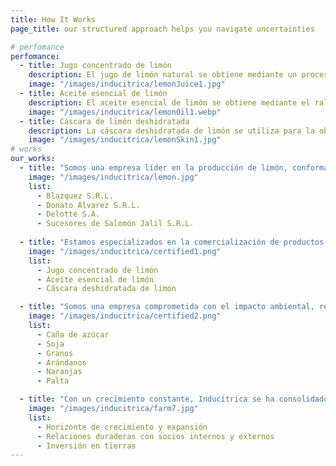 ```yaml
---
title: How It Works
page_title: our structured approach helps you navigate uncertainties

# perfomance
perfomance:
  - title: Jugo concentrado de limón
    description: El jugo de limón natural se obtiene mediante un proceso de extracción en máquinas especializadas que exprimirán los limones que llegan a nuestra fábrica de procesamiento. Este jugo se utiliza en la elaboración de diversas bebidas, ofreciendo un sabor fresco y natural.
    image: "/images/inducitrica/lemonJuice1.jpg"
  - title: Aceite esencial de limón
    description: El aceite esencial de limón se obtiene mediante el rallado de la cáscara del limón. Luego, pasa por un proceso de centrifugación y desparafinado en frío. Este aceite se utiliza como aromatizante natural en alimentos y es ampliamente empleado en las industrias cosmética y de fragancias por sus propiedades frescas y naturales.
    image: "/images/inducitrica/lemonOil1.webp"
  - title: Cáscara de limón deshidratada
    description: La cáscara deshidratada de limón se utiliza para la obtención de pectinas, que funcionan como estabilizantes en la industria alimentaria y farmacéutica, mejorando la textura y conservación de los productos.
    image: "/images/inducitrica/lemonSkin1.jpg"
# works
our_works:
  - title: "Somos una empresa líder en la producción de limón, conformada por cuatro compañías con campos estratégicamente ubicados en el sur de la provincia de Tucumán, una de las mejores regiones para el cultivo de cítricos. Con más de 30 años de experiencia en el sector, garantizamos calidad, innovación y compromiso con la excelencia."
    image: "/images/inducitrica/lemon.jpg"
    list:
      - Blazquez S.R.L.
      - Donato Alvarez S.R.L.
      - Delotte S.A.
      - Sucesores de Salomón Jalil S.R.L.
  
  - title: "Estamos especializados en la comercialización de productos industriales derivados del limón, elaborados en versiones convencional y orgánica bajo los más altos estándares de calidad. Garantizamos una trazabilidad total, asegurando un control absoluto en cada etapa del proceso productivo, ya que trabajamos exclusivamente con fruta propia."
    image: "/images/inducitrica/certified1.png"
    list:
      - Jugo concentrado de limón
      - Aceite esencial de limón
      - Cáscara deshidratada de limón

  - title: "Somos una empresa comprometida con el impacto ambiental, realizando análisis de ciclo de vida (LCA- ISO 14040/44) de nuestra producción. Además de ser pioneros en la producción de limón en el sur de la provincia de Tucumán, también desarrollamos otras actividades agrícolas como: "
    image: "/images/inducitrica/certified2.png"
    list:
      - Caña de azúcar
      - Soja
      - Granos
      - Arándanos
      - Naranjas
      - Palta

  - title: "Con un crecimiento constante, Inducítrica se ha consolidado como la exportadora más importante de frutas de Argentina, con planes de expansión que nos permitirán alcanzar una producción de 70.000 toneladas en los próximos 5 a 10 años."
    image: "/images/inducitrica/farm7.jpg"
    list:
      - Horizonte de crecimiento y expansión
      - Relaciones duraderas con socios internos y externos
      - Inversión en tierras
---
```

